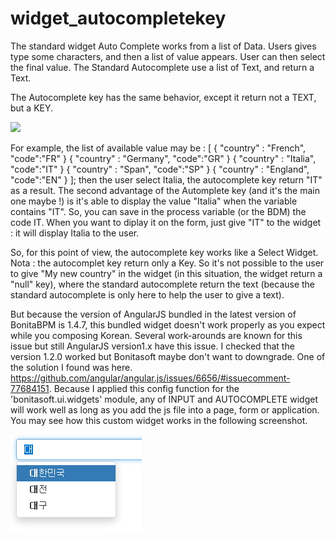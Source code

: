 # widget_autocompletekey
The standard widget Auto Complete works from a list of Data. Users gives type some characters, and then a list of value appears.
User can then select the final value.
  The Standard Autocomplete use a list of Text, and return a Text.
 
 The Autocomplete key has the same behavior, except it return not a TEXT, but a KEY.
 
 
 <img src="screenShot_autocomplete.jpg"/>
 
 For example, the list of available value may be :
 [  { "country" : "French", "code":"FR" }
	{ "country" : "Germany", "code":"GR" }
	{ "country" : "Italia", "code":"IT" }
	{ "country" : "Span", "code":"SP" }
	{ "country" : "England", "code":"EN" }
 ];
 then the user select Italia, the autocomplete key return "IT" as a result.
 The second advantage of the Automplete key (and it's the main one maybe !) is it's able to display the value "Italia" when the variable contains "IT". So, you can save in the process variable (or the BDM) the code IT. When you want to diplay it on the form, just give "IT" to the widget : it will display Italia to the user.
 
 So, for this point of view, the autocomplete key works like a Select Widget.
 Nota : the autocomplet key return only a Key. So it's not possible to the user to give "My new country" in the widget (in this situation, the widget return a "null" key), where the standard autocomplete return the text (because the standard autocomplete is only here to help the user to give a text).
 
 But because the version of AngularJS bundled in the latest version of BonitaBPM is 1.4.7, this bundled widget doesn't work properly as you expect while you composing Korean. Several work-arounds are known for this issue but still AngularJS version1.x have this issue. I checked that the version 1.2.0 worked but Bonitasoft maybe don't want to downgrade.
 One of the solution I found was here. https://github.com/angular/angular.js/issues/6656/#issuecomment-77684151. Because I applied this config function for the 'bonitasoft.ui.widgets' module, any of INPUT and AUTOCOMPLETE widget will work well as long as you add the js file into a page, form or application.
You may see how this custom widget works in the following screenshot.

<img src="screenShot_autocomplete2.jpg"/>
